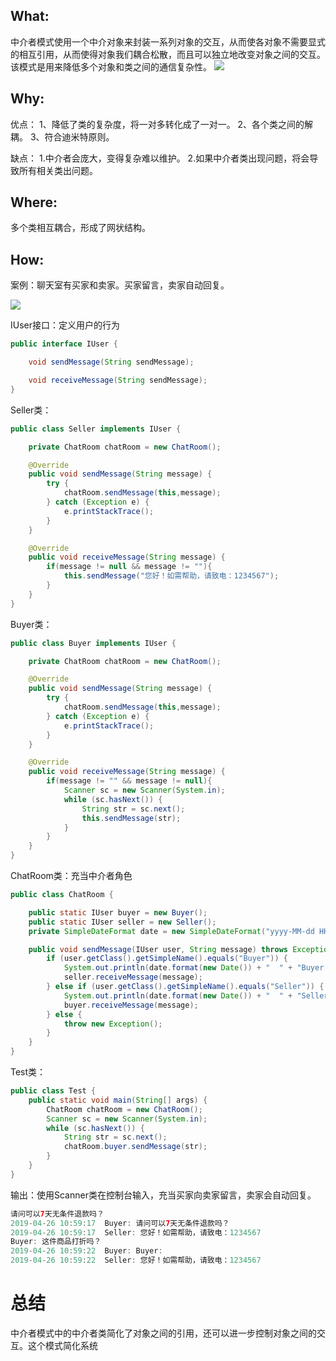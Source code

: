 ## What:
中介者模式使用一个中介对象来封装一系列对象的交互，从而使各对象不需要显式的相互引用，从而使得对象我们耦合松散，而且可以独立地改变对象之间的交互。该模式是用来降低多个对象和类之间的通信复杂性。
![](https://raw.githubusercontent.com/MuggleLee/PicGo/master/%E8%AE%BE%E8%AE%A1%E6%A8%A1%E5%BC%8F/%E4%B8%AD%E4%BB%8B%E8%80%85%E6%A8%A1%E5%BC%8F/mediator.png)

## Why:
优点：
1、降低了类的复杂度，将一对多转化成了一对一。 
2、各个类之间的解耦。 
3、符合迪米特原则。

缺点：
1.中介者会庞大，变得复杂难以维护。
2.如果中介者类出现问题，将会导致所有相关类出问题。

## Where:
多个类相互耦合，形成了网状结构。


## How:

案例：聊天室有买家和卖家。买家留言，卖家自动回复。

![](https://raw.githubusercontent.com/MuggleLee/PicGo/master/%E8%AE%BE%E8%AE%A1%E6%A8%A1%E5%BC%8F/%E4%B8%AD%E4%BB%8B%E8%80%85%E6%A8%A1%E5%BC%8F/MediatorUML.png)

IUser接口：定义用户的行为
```java
public interface IUser {

    void sendMessage(String sendMessage);

    void receiveMessage(String sendMessage);
}

```
Seller类：
```java
public class Seller implements IUser {

    private ChatRoom chatRoom = new ChatRoom();

    @Override
    public void sendMessage(String message) {
        try {
            chatRoom.sendMessage(this,message);
        } catch (Exception e) {
            e.printStackTrace();
        }
    }

    @Override
    public void receiveMessage(String message) {
        if(message != null && message != ""){
            this.sendMessage("您好！如需帮助，请致电：1234567");
        }
    }
}
```


Buyer类：
```java
public class Buyer implements IUser {

    private ChatRoom chatRoom = new ChatRoom();

    @Override
    public void sendMessage(String message) {
        try {
            chatRoom.sendMessage(this,message);
        } catch (Exception e) {
            e.printStackTrace();
        }
    }

    @Override
    public void receiveMessage(String message) {
        if(message != "" && message != null){
            Scanner sc = new Scanner(System.in);
            while (sc.hasNext()) {
                String str = sc.next();
                this.sendMessage(str);
            }
        }
    }
}
```
ChatRoom类：充当中介者角色
```java
public class ChatRoom {

    public static IUser buyer = new Buyer();
    public static IUser seller = new Seller();
    private SimpleDateFormat date = new SimpleDateFormat("yyyy-MM-dd HH:mm:ss");

    public void sendMessage(IUser user, String message) throws Exception {
        if (user.getClass().getSimpleName().equals("Buyer")) {
            System.out.println(date.format(new Date()) + "  " + "Buyer: " + message);
            seller.receiveMessage(message);
        } else if (user.getClass().getSimpleName().equals("Seller")) {
            System.out.println(date.format(new Date()) + "  " + "Seller: " + message);
            buyer.receiveMessage(message);
        } else {
            throw new Exception();
        }
    }
}

```
Test类：
```java
public class Test {
    public static void main(String[] args) {
        ChatRoom chatRoom = new ChatRoom();
        Scanner sc = new Scanner(System.in);
        while (sc.hasNext()) {
            String str = sc.next();
            chatRoom.buyer.sendMessage(str);
        }
    }
}
```
输出：使用Scanner类在控制台输入，充当买家向卖家留言，卖家会自动回复。
```java
请问可以7天无条件退款吗？
2019-04-26 10:59:17  Buyer: 请问可以7天无条件退款吗？
2019-04-26 10:59:17  Seller: 您好！如需帮助，请致电：1234567
Buyer: 这件商品打折吗？
2019-04-26 10:59:22  Buyer: Buyer:
2019-04-26 10:59:22  Seller: 您好！如需帮助，请致电：1234567
```




# 总结

中介者模式中的中介者类简化了对象之间的引用，还可以进一步控制对象之间的交互。这个模式简化系统











